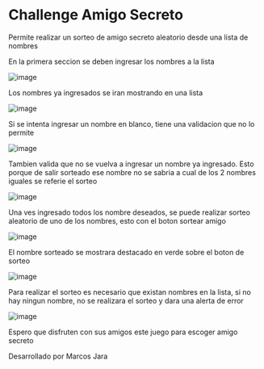 # Challenge Amigo Secreto

Permite realizar un sorteo de amigo secreto aleatorio desde una lista de nombres

En la primera seccion se deben ingresar los nombres a la lista

![image](https://github.com/user-attachments/assets/c10f5c8e-1997-485c-a109-8a0537a48e50)

Los nombres ya ingresados se iran mostrando en una lista

![image](https://github.com/user-attachments/assets/dfa21544-729c-4976-9f6c-cc56a7832c8c)

Si se intenta ingresar un nombre en blanco, tiene una validacion que no lo permite

![image](https://github.com/user-attachments/assets/9e5c8ee2-cf51-4649-af37-92874a553058)

Tambien valida que no se vuelva a ingresar un nombre ya ingresado. Esto porque de salir sorteado ese nombre no se sabria a cual de los 2 nombres iguales se referie el sorteo

![image](https://github.com/user-attachments/assets/829c3cf3-6dac-4b98-b42e-2968fcee060a)

Una ves ingresado todos los nombre deseados, se puede realizar sorteo aleatorio de uno de los nombres, esto con el boton sortear amigo

![image](https://github.com/user-attachments/assets/7a8139d7-349a-4428-95f3-1cf443028522)

El nombre sorteado se mostrara destacado en verde sobre el boton de sorteo

![image](https://github.com/user-attachments/assets/76972e50-dc32-4b2c-be1b-6514f64f7dde)

Para realizar el sorteo es necesario que existan nombres en la lista, si no hay ningun nombre, no se realizara el sorteo y dara una alerta de error

![image](https://github.com/user-attachments/assets/af88415d-bf11-4f9b-a371-f32917c41fdb)

Espero que disfruten con sus amigos este juego para escoger amigo secreto

Desarrollado por Marcos Jara







